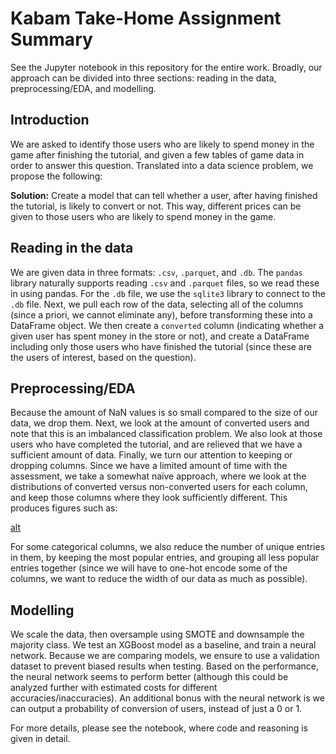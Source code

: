 # Kabam Take-Home Assignment Summary

See the Jupyter notebook in this repository for the entire work. Broadly, our approach can be divided into three sections: reading in the data, preprocessing/EDA, and modelling.

## Introduction

We are asked to identify those users who are likely to spend money in the game after finishing the tutorial, and given a few tables of game data in order to answer this question. Translated into a data science problem, we propose the following:

**Solution:** Create a model that can tell whether a user, after having finished the tutorial, is likely to convert or not. This way, different prices can be given to those users who are likely to spend money in the game. 

## Reading in the data

We are given data in three formats: `.csv`, `.parquet`, and `.db`. The `pandas` library naturally supports reading `.csv` and `.parquet` files, so we read these in using pandas. For the `.db` file, we use the `sqlite3` library to connect to the `.db` file. Next, we pull each row of the data, selecting all of the columns (since a priori, we cannot eliminate any), before transforming these into a DataFrame object. We then create a `converted` column (indicating whether a given user has spent money in the store or not), and create a DataFrame including only those users who have finished the tutorial (since these are the users of interest, based on the question).

## Preprocessing/EDA

Because the amount of NaN values is so small compared to the size of our data, we drop them. Next, we look at the amount of converted users and note that this is an imbalanced classification problem. We also look at those users who have completed the tutorial, and are relieved that we have a sufficient amount of data. Finally, we turn our attention to keeping or dropping columns. Since we have a limited amount of time with the assessment, we take a somewhat naïve approach, where we look at the distributions of converted versus non-converted users for each column, and keep those columns where they look sufficiently different. This produces figures such as:

[alt](./figures/distribution.png)

For some categorical columns, we also reduce the number of unique entries in them, by keeping the most popular entries, and grouping all less popular entries together (since we will have to one-hot encode some of the columns, we want to reduce the width of our data as much as possible).

## Modelling

We scale the data, then oversample using SMOTE and downsample the majority class. We test an XGBoost model as a baseline, and train a neural network. Because we are comparing models, we ensure to use a validation dataset to prevent biased results when testing. Based on the performance, the neural network seems to perform better (although this could be analyzed further with estimated costs for different accuracies/inaccuracies). An additional bonus with the neural network is we can output a probability of conversion of users, instead of just a 0 or 1. 

For more details, please see the notebook, where code and reasoning is given in detail.